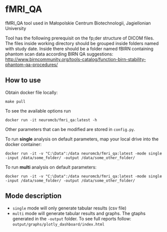 ﻿# fMRI_QA
fMRI_QA tool used in Małopolskie Centrum Biotechnologii, Jagiellonian University

Tool has the following prerequisit on the fp;der structure of DICOM files. The files inside working directory should be grouped inside folders named with study date. Inside there should be a folder named fBIRN containing phantom scan data according BIRN QA suggestions: http://www.birncommunity.org/tools-catalog/function-birn-stability-phantom-qa-procedures/

## How to use

Obtain docker file locally:
```
make pull
```

To see the available options run
```
docker run -it neuromcb/fmri_qa:latest -h
```
Other parameters that can be modified are stored in `config.py`.

To run **single** analysis on default parameters, map your local drive into the docker container:
```
docker run -it -v "C:\Data":/data neuromcb/fmri_qa:latest -mode single -input /data/some_folder/ -output /data/some_other_folder/
```

To run **multi** analysis on default parameters:
```
docker run -it -v "C:\Data":/data neuromcb/fmri_qa:latest -mode single -input /data/some_folder/ -output /data/some_other_folder/
```

## Mode description

* `single` mode will only generate tabular results (csv file)
* `multi` mode will generate tabular results and graphs. The gtaphs generated in the `-output` folder. To see full reports follow: `output/graphs/plotly_dashboard/index.html`

                         
